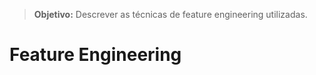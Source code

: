 > **Objetivo:** Descrever as técnicas de feature engineering utilizadas.

# Feature Engineering

<!-- Listar e descrever técnicas de feature engineering aplicadas. -->
